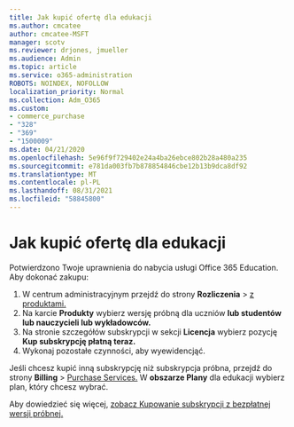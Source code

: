 ```yaml
---
title: Jak kupić ofertę dla edukacji
ms.author: cmcatee
author: cmcatee-MSFT
manager: scotv
ms.reviewer: drjones, jmueller
ms.audience: Admin
ms.topic: article
ms.service: o365-administration
ROBOTS: NOINDEX, NOFOLLOW
localization_priority: Normal
ms.collection: Adm_O365
ms.custom:
- commerce_purchase
- "328"
- "369"
- "1500009"
ms.date: 04/21/2020
ms.openlocfilehash: 5e96f9f729402e24a4ba26ebce802b28a480a235
ms.sourcegitcommit: e781da003fb7b878854846cbe12b13b9dca8df92
ms.translationtype: MT
ms.contentlocale: pl-PL
ms.lasthandoff: 08/31/2021
ms.locfileid: "58845800"
---
```

# <a name="how-to-purchase-an-education-offer"></a>Jak kupić ofertę dla edukacji

Potwierdzono Twoje uprawnienia do nabycia usługi Office 365 Education. Aby dokonać zakupu:
  
1. W centrum administracyjnym przejdź do strony **Rozliczenia** \> [z produktami.](https://go.microsoft.com/fwlink/p/?linkid=842054)
2. Na karcie **Produkty** wybierz wersję próbną dla uczniów **lub studentów lub nauczycieli lub wykładowców.**
3. Na stronie szczegółów subskrypcji w sekcji **Licencja** wybierz pozycję **Kup subskrypcję płatną teraz.**
4. Wykonaj pozostałe czynności, aby wyewidencjąć.

Jeśli chcesz kupić inną subskrypcję niż subskrypcja próbna, przejdź do strony **Billing** \> [Purchase Services.](https://go.microsoft.com/fwlink/p/?linkid=868433) W **obszarze Plany** dla edukacji wybierz plan, który chcesz wybrać.

Aby dowiedzieć się więcej, [zobacz Kupowanie subskrypcji z bezpłatnej wersji próbnej.](https://docs.microsoft.com/microsoft-365/commerce/try-or-buy-microsoft-365#buy-a-subscription-from-your-free-trial)